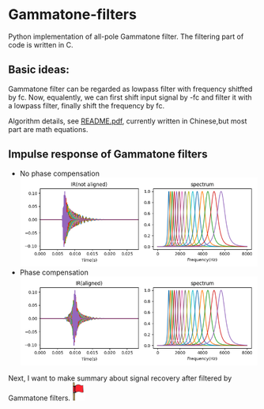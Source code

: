 # Gammatone-filters
Python implementation of all-pole Gammatone filter. 
The filtering part of code is written in C.

## Basic ideas:

Gammatone filter can be regarded as lowpass filter with frequency shitfted by fc. Now, equalently, we can first shift input signal by -fc and filter it with a lowpass filter, finally shift the frequency by fc.

Algorithm details, see [README.pdf](README.pdf), currently written in Chinese,but most part are math equations.

## Impulse response of Gammatone filters
- No phase compensation
![ir_not_aligned](example/ir_not_aligned.png)
- Phase compensation 
![ir_aligned](example/ir_aligned.png)

Next, I want to make summary about signal recovery after filtered by Gammatone filters. ![flag](example/flag.png)
